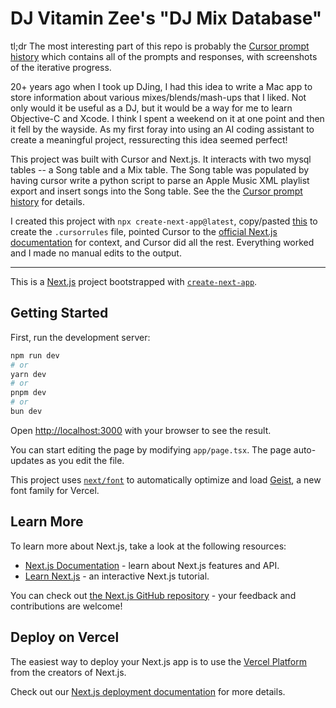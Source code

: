 # DJ Vitamin Zee's "DJ Mix Database"

tl;dr The most interesting part of this repo is probably the [Cursor
prompt history](prompt_history.md) which contains all of the prompts
and responses, with screenshots of the iterative progress.

20+ years ago when I took up DJing, I had this idea to write a Mac app
to store information about various mixes/blends/mash-ups that I
liked. Not only would it be useful as a DJ, but it would be a way for
me to learn Objective-C and Xcode. I think I spent a weekend on it at
one point and then it fell by the wayside. As my first foray into
using an AI coding assistant to create a meaningful project,
ressurecting this idea seemed perfect!

This project was built with Cursor and Next.js. It interacts with two
mysql tables -- a Song table and a Mix table. The Song table was
populated by having cursor write a python script to parse an Apple
Music XML playlist export and insert songs into the Song table. See
the the [Cursor prompt history](prompt_history.md) for details.

I created this project with `npx create-next-app@latest`, copy/pasted
[this](https://cursor.directory/optimized-nextjs-typescript-best-practices-modern-ui-ux)
to create the `.cursorrules` file, pointed Cursor to the [official
Next.js documentation](https://nextjs.org/docs) for context, and
Cursor did all the rest. Everything worked and I made no manual edits
to the output.

--------

This is a [Next.js](https://nextjs.org) project bootstrapped with [`create-next-app`](https://nextjs.org/docs/app/api-reference/cli/create-next-app).

## Getting Started

First, run the development server:

```bash
npm run dev
# or
yarn dev
# or
pnpm dev
# or
bun dev
```

Open [http://localhost:3000](http://localhost:3000) with your browser to see the result.

You can start editing the page by modifying `app/page.tsx`. The page auto-updates as you edit the file.

This project uses [`next/font`](https://nextjs.org/docs/app/building-your-application/optimizing/fonts) to automatically optimize and load [Geist](https://vercel.com/font), a new font family for Vercel.

## Learn More

To learn more about Next.js, take a look at the following resources:

- [Next.js Documentation](https://nextjs.org/docs) - learn about Next.js features and API.
- [Learn Next.js](https://nextjs.org/learn) - an interactive Next.js tutorial.

You can check out [the Next.js GitHub repository](https://github.com/vercel/next.js) - your feedback and contributions are welcome!

## Deploy on Vercel

The easiest way to deploy your Next.js app is to use the [Vercel Platform](https://vercel.com/new?utm_medium=default-template&filter=next.js&utm_source=create-next-app&utm_campaign=create-next-app-readme) from the creators of Next.js.

Check out our [Next.js deployment documentation](https://nextjs.org/docs/app/building-your-application/deploying) for more details.

